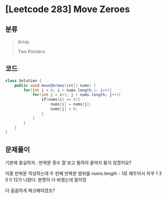 # [Leetcode 283] Move Zeroes

## 분류
> Array
> 
> Two Pointers

## 코드
```java
class Solution {
    public void moveZeroes(int[] nums) {
        for(int i = 0; i < nums.length-1; i++){
            for(int j = i+1; j < nums.length; j++){
                if(nums[i] == 0){
                    nums[i] = nums[j];
                    nums[j] = 0;
                }
            }
        }
    }
}
```

## 문제풀이

기본에 충실하자..
반복문 횟수 잘 보고 돌려야 끝까지 돌지 않겠어요?

이중 반복문 작성하는데 두 번째 반복문 범위를 nums.length - 1로 해두어서 자꾸 1 3 0 0 12가 나왔다. 분명히 다 바꿨는데 말이징

더 꼼꼼하게 체크해야겠조?
